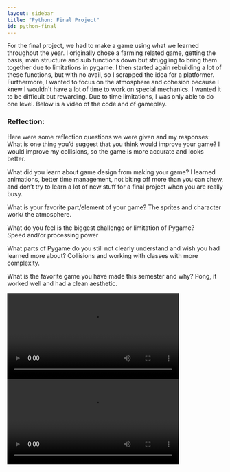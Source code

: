 ```yaml
---
layout: sidebar
title: "Python: Final Project"
id: python-final
---
```


For the final project, we had to make a game using what we learned throughout the year. I originally chose a farming related game, getting the basis, main structure and sub functions down but struggling to bring them together due to limitations in pygame. I then started again rebuilding a lot of these functions, but with no avail, so I scrapped the idea for a platformer. Furthermore, I wanted to focus on the atmosphere and cohesion because I knew I wouldn't have a lot of time to work on special mechanics. I wanted it to be difficult but rewarding. Due to time limitations, I was only able to do one level. Below is a video of the code and of gameplay. 


### Reflection:
Here were some reflection questions we were given and my responses:
What is one thing you’d suggest that you think would improve your game?
I would improve my collisions, so the game is more accurate and looks better.

What did you learn about game design from making your game?
I learned animations, better time management, not biting off more than you can chew, and don’t try to learn a lot of new stuff for a final project when you are really busy.

What is your favorite part/element of your game?
The sprites and character work/ the atmosphere.

What do you feel is the biggest challenge or limitation of Pygame?  
Speed and/or processing power

What parts of Pygame do you still not clearly understand and wish you had learned more about?
Collisions and working with classes with more complexity. 

What is the favorite game you have made this semester and why?
Pong, it worked well and had a clean aesthetic.


<div style="display: flex; gap: 0px; flex-wrap: wrap;">
<video width="400" controls>
    <source src="{{ site.baseurl }}/assets/videos/final_game.mp4" type="video/mp4">
    Your browser does not support the video tag.
  </video>
  
  <video width="400" controls>
    <source src="{{ site.baseurl }}/assets/videos/game_code.mp4" type="video/mp4">
    Your browser does not support the video tag.
  </video>
</div>


